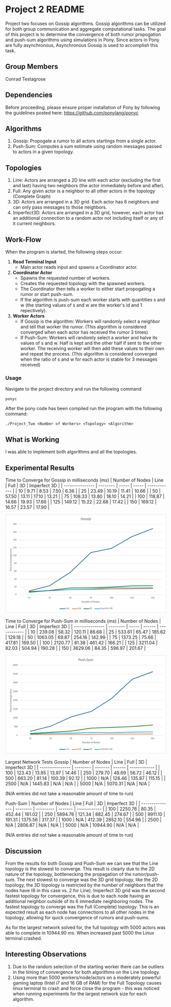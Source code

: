 # Project 2 README
Project two focuses on Gossip algorithms. Gossip algorithms can be utilized for both group communication and aggregate computational tasks. The goal of this project is to determine the convergence of both rumor propogation and push-sum algorithms using simulations in Pony. Since actors in Pony are fully asynchronous, Asynchronous Gossip is used to accomplish this task.

## Group Members
Conrad Testagrose

## Dependencies
Before proceeding, please ensure proper installation of Pony by following the guidelines posted here: https://github.com/ponylang/ponyc

## Algorithms
1. Gossip: Propogate a rumor to all actors startings from a single actor.
2. Push-Sum: Computes a sum estimate using random messages passed to actors in a given topology.

## Topologies
1. Line: Actors are arranged a 2D line with each actor (excluding the first and last) having two neighbors (the actor immediately before and after).
2. Full: Any given actor is a neighbor to all other actors in the topology (Complete Graph)
3. 3D: Actors are arranged in a 3D grid. Each actor has 6 neighbors and can only pass messages to those neighbors.
4. Imperfect3D: Actors are arranged in a 3D grid, however, each actor has an additional connection to a random actor not including itself or any of it current neighbors. 

## Work-Flow
When the program is started, the following steps occur:

1. **Read Terminal Input**
   - Main actor reads input and spawns a Coordinator actor.
3. **Coordinator Actor**
    - Spawns the requested number of workers.
    - Creates the requested topology with the spawned workers.
    - The Coordinator then tells a worker to either start propogating a rumor or start push-sum.
    - If the algorithm is push-sum each worker starts with quantities s and w (the starting values of s and w are the worker's id and 1 repectively).
4. **Worker Actors**
    - If Gossip is the algorithm: Workers will randomly select a neighbor and tell that worker the rumor. (This algorithm is considered converged when each actor has received the rumor 3 times)
    - If Push-Sum: Workers will randomly select a worker and halve its values of s and w. Half is kept and the other half if sent to the other worker. The receiving worker will then add these values to their own and repeat the process. (This algorithm is considered converged when the ratio of s and w for each actor is stable for 3 messages received)

### Usage
Navigate to the project directory and run the following command
```
ponyc
```

After the pony code has been compiled run the program with the following command:
```
./Project_Two <Number of Workers> <Topology> <Algorithm>
```

## What is Working
I was able to implement both algorithms and all the topologies.


## Experimental Results
Time to Converge for Gossip in milliseconds (ms)
| Number of Nodes | Line     | Full  | 3D    | Imperfect 3D |
| --------------- | -------- | ----- | ----- | ------------ |
| 10              | 9.71     | 8.53  |	7.50  |	6.36        |
| 25              | 23.49    | 10.19 |	11.41 |	10.66       |
| 50              | 57.50    | 13.11 |	17.10 |	13.21       |
| 75              | 108.33   | 13.80 |	18.10 |	14.21       |
| 100             | 118.87   | 14.66 |	19.93 |	17.66       |
| 125             | 149.12   | 15.22 |	22.68 |	17.42       |
| 150             | 169.12   | 16.57 |	23.57 |	17.90       |

![image](Images/GossipChart.png)

Time to Converge for Push-Sum in milliseconds (ms)
| Number of Nodes | Line     | Full  | 3D     | Imperfect 3D |
| --------------- | -------- | ----- | ------ | ------------ |
| 10              | 239.08	  | 58.32 | 120.11 |	86.68        |
| 25              | 533.61	  | 65.47 |	185.62 |	129.18       |
| 50              | 1063.05  | 69.87 |	254.16 |	142.99       |
| 75              | 1373.25  | 75.66 |	417.81 |	169.50       |
| 100             | 2120.77  | 81.38 |	461.42 |	166.21       |
| 125             | 3211.04  | 82.03 |	504.94 |	190.28       |
| 150             | 3629.06  | 84.35 |	596.97 |	201.67       |

![image](Images/PushSumChart.png)

Largest Network Tests
Gossip
| Number of Nodes | Line     | Full    | 3D     | Imperfect 3D |
| --------------- | -------- | ------- | ------ | ------------ |
| 100             | 123.43   | 13.85   |	13.97  |	14.46       |
| 250             | 279.70   | 48.69   |	56.72  |	46.12       |
| 500             | 663.20   | 81.14   |	100.39 |	92.12       |
| 1000            | N/A      | 128.46  |	135.87 |	115.15      |
| 2500            | N/A      | 1445.83 |  N/A    |	N/A         |
| 5000            | N/A      | 5070.31 |	N/A    |	N/A         |

(N/A entries did not take a reasonable amount of time to run)

Push-Sum
| Number of Nodes | Line     | Full      | 3D      | Imperfect 3D |
| --------------- | -------- | --------- | ------- | ------------ |
| 100             | 2250.76  | 80.35     | 452.44  |	161.02      |
| 250             | 5894.76  | 121.34    | 882.45  |	274.67      |
| 500             | 9911.10  | 191.31    | 1375.56 |	317.37      |
| 1000            | N/A      | 412.39    | 2852.10 |	554.96      |
| 2500            | N/A      | 2806.87   | N/A     |	N/A         |
| 5000            | N/A      | 10944.90 | N/A     |	N/A         |

(N/A entries did not take a reasonable amount of time to run)

## Discussion
From the results for both Gossip and Push-Sum we can see that the Line topology is the slowest to converge. This result is clearly due to the 2D nature of the topology, bottlenecking the propagation of the rumor/push-sum. The next slowest to converge was the 3D grid topology, like the 2D topology, the 3D topology is restricted by the number of neighbors that the nodes have (6 in this case vs. 2 for Line). Imperfect 3D grid was the second fastest topology for convergence, this is due to each node having an additional neighbor outside of its 6 immediate neighboring nodes. The fastest topology to converge was the Full (Complete) topology. This is an expected result as each node has connections to all other nodes in the topology, allowing for quick convergence of rumors and push-sums. 

As for the largest network solved for, the full topology with 5000 actors was able to complete in 10944.90 ms. When increased past 5000 the Linux terminal crashed. 

## Interesting Observations
1. Due to the random selection of the starting worker there can be outliers in the timing of convergence for both algorithms on the Line topology.
2. Using more than 5000 workers/node/actors on a moderately powerful gaming laptop (Intel i7 and 16 GB of RAM) for the Full Topology causes linux terminal to crash and force close the program - this was noticed when running experiments for the largest network size for each algorithm.

